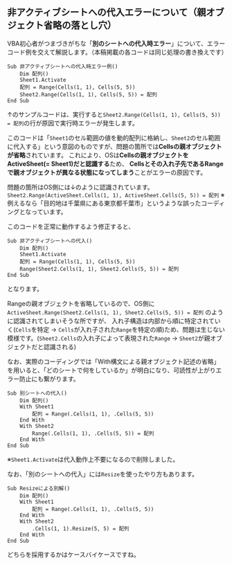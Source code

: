 ## 非アクティブシートへの代入エラーについて（親オブジェクト省略の落とし穴）
VBA初心者がつまづきがちな「**別のシートへの代入時エラー**」について、エラーコード例を交えて解説します。（本稿掲載の各コードは同じ処理の書き換えです）

```vba
Sub 非アクティブシートへの代入時エラー例()
    Dim 配列()
    Sheet1.Activate
    配列 = Range(Cells(1, 1), Cells(5, 5))
    Sheet2.Range(Cells(1, 1), Cells(5, 5)) = 配列
End Sub
```
↑のサンプルコードは、実行すると`Sheet2.Range(Cells(1, 1), Cells(5, 5)) = 配列`の行が原因で実行時エラーが発生します。

このコードは「`Sheet1`のセル範囲の値を動的配列に格納し、`Sheet2`のセル範囲に代入する」という意図のものですが、問題の箇所では**Cellsの親オブジェクトが省略**されています。
これにより、OSは**Cellsの親オブジェクトをActiveSheet(= Sheet1)だと認識する**ため、
**Cellsとその入れ子先であるRangeで親オブジェクトが異なる状態になってしまう**ことがエラーの原因です。

問題の箇所はOS側には↓のように認識されています。
`Sheet2.Range(ActiveSheet.Cells(1, 1), ActiveSheet.Cells(5, 5)) = 配列`
※例えるなら「目的地は千葉県にある東京都千葉市」というような誤ったコーディングとなっています。


このコードを正常に動作するよう修正すると、
```vba
Sub 非アクティブシートへの代入()
    Dim 配列()
    Sheet1.Activate
    配列 = Range(Cells(1, 1), Cells(5, 5))
    Range(Sheet2.Cells(1, 1), Sheet2.Cells(5, 5)) = 配列
End Sub
```
となります。

Rangeの親オブジェクトを省略しているので、OS側に
`ActiveSheet.Range(Sheet2.Cells(1, 1), Sheet2.Cells(5, 5)) = 配列`
のように認識されてしまいそうな所ですが、
入れ子構造は内部から順に特定されていく(`Cells`を特定 → `Cells`が入れ子された`Range`を特定の順)ため、問題は生じない模様です。(`Sheet2.Cells`の入れ子によって表現された`Range` → `Sheet2`が親オブジェクトだと認識される)

なお、実際のコーディングでは「With構文による親オブジェクト記述の省略」を用いると、「どのシートで何をしているか」が明白になり、可読性が上がりエラー防止にも繋がります。
```vba
Sub 別シートへの代入()
    Dim 配列()
    With Sheet1
        配列 = Range(.Cells(1, 1), .Cells(5, 5))
    End With
    With Sheet2
        Range(.Cells(1, 1), .Cells(5, 5)) = 配列
    End With
End Sub
```
※`Sheet1.Activate`は代入動作上不要になるので削除しました。

なお、「別のシートへの代入」には`Resize`を使ったやり方もあります。
```vba
Sub Resizeによる別解()
    Dim 配列()
    With Sheet1
        配列 = Range(.Cells(1, 1), .Cells(5, 5))
    End With
    With Sheet2
        .Cells(1, 1).Resize(5, 5) = 配列
    End With
End Sub
```
どちらを採用するかはケースバイケースですね。

